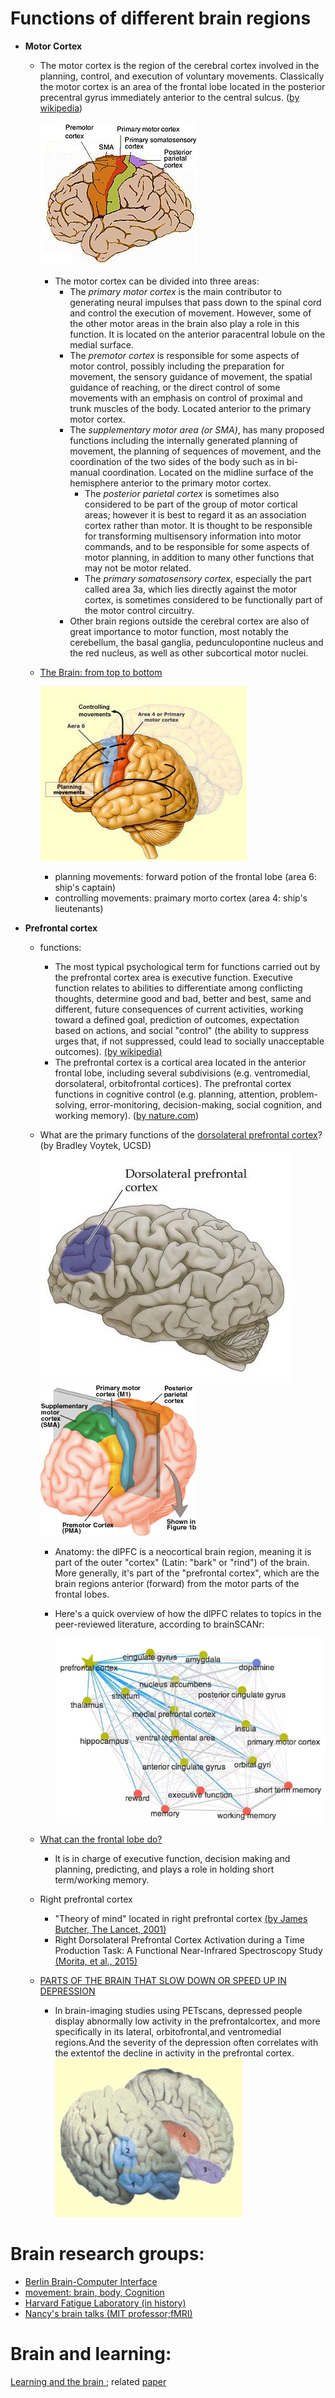 
# Functions of different brain regions 
  - **Motor Cortex**
    - The motor cortex is the region of the cerebral cortex involved in the planning, control, and execution of voluntary movements. Classically the motor cortex is an area of the frontal lobe located in the posterior precentral gyrus immediately anterior to the central sulcus.  ([by wikipedia](https://en.wikipedia.org/wiki/Motor_cortex))    
	  
	  ![mortor_cortex](/pics/250px-Human_motor_cortex.jpg)  

	  - The motor cortex can be divided into three areas: 
	    - The _primary motor cortex_ is the main contributor to generating neural impulses that pass down to the spinal cord and control the execution of movement. However, some of the other motor areas in the brain also play a role in this function. It is located on the anterior paracentral lobule on the medial surface. 
        - The _premotor cortex_ is responsible for some aspects of motor control, possibly including the preparation for movement, the sensory guidance of movement, the spatial guidance of reaching, or the direct control of some movements with an emphasis on control of proximal and trunk muscles of the body. Located anterior to the primary motor cortex. 
        - The _supplementary motor area (or SMA)_, has many proposed functions including the internally generated planning of movement, the planning of sequences of movement, and the coordination of the two sides of the body such as in bi-manual coordination. Located on the midline surface of the hemisphere anterior to the primary motor cortex. 
          - The _posterior parietal cortex_ is sometimes also considered to be part of the group of motor cortical areas; however it is best to regard it as an association cortex rather than motor. It is thought to be responsible for transforming multisensory information into motor commands, and to be responsible for some aspects of motor planning, in addition to many other functions that may not be motor related.
          - The _primary somatosensory cortex_, especially the part called area 3a, which lies directly against the motor cortex, is sometimes considered to be functionally part of the motor control circuitry.
        - Other brain regions outside the cerebral cortex are also of great importance to motor function, most notably the cerebellum, the basal ganglia, pedunculopontine nucleus and the red nucleus, as well as other subcortical motor nuclei. 
 	
    - [The Brain: from top to bottom](http://thebrain.mcgill.ca/flash/d/d_06/d_06_cr/d_06_cr_mou/d_06_cr_mou.html)
	
	   ![motor_cortex](/pics/motor_cortex.jpg) 
      - planning movements: forward potion of the frontal lobe (area 6: ship's captain)
	  - controlling movements: praimary morto cortex (area 4: ship's lieutenants)

  - **Prefrontal cortex**
    - functions: 
      - The most typical psychological term for functions carried out by the prefrontal cortex area is executive function. Executive function relates to abilities to differentiate among conflicting thoughts, determine good and bad, better and best, same and different, future consequences of current activities, working toward a defined goal, prediction of outcomes, expectation based on actions, and social "control" (the ability to suppress urges that, if not suppressed, could lead to socially unacceptable outcomes). [(by wikipedia)](https://en.wikipedia.org/wiki/Prefrontal_cortex)
      - The prefrontal cortex is a cortical area located in the anterior frontal lobe, including several subdivisions (e.g. ventromedial, dorsolateral, orbitofrontal cortices). The prefrontal cortex functions in cognitive control (e.g. planning, attention, problem-solving, error-monitoring, decision-making, social cognition, and working memory). ([by nature.com](https://www.nature.com/subjects/prefrontal-cortex))
  
	- What are the primary functions of the [dorsolateral prefrontal cortex](https://www.quora.com/Neuroanatomy-What-are-the-primary-functions-of-the-dorsolateral-prefrontal-cortex)? (by Bradley Voytek, UCSD)
	  ![dlPFC](/pics/dorsolateral_prefrontal_cortex.jpg)           ![cortex](/pics/cortex.gif)  
	  - Anatomy: the dlPFC is a neocortical brain region, meaning it is part of the outer "cortex" (Latin: "bark" or "rind") of the brain. More generally, it's part of the "prefrontal cortex", which are the brain regions anterior (forward) from the motor parts of the frontal lobes. 
	  - Here's a quick overview of how the dlPFC relates to topics in the peer-reviewed literature, according to brainSCANr:
	  
		![dlPFC_functions](/pics/dlPFC_functions.png)
	
    - [What can the frontal lobe do?](https://www.quora.com/What-can-the-frontal-lobe-do)
      - It is in charge of executive function, decision making and planning, predicting, and plays a role in holding short term/working memory.
  
	- Right prefrontal cortex
	  - "Theory of mind" located in right prefrontal cortex [(by James Butcher, The Lancet, 2001)](https://www.thelancet.com/journals/lancet/article/PIIS0140-6736(05)71501-4/fulltext)
	  - Right Dorsolateral Prefrontal Cortex Activation during a Time Production Task: A Functional Near-Infrared Spectroscopy Study [(Morita, et al., 2015)](https://www.hindawi.com/journals/ajn/2015/189060/)

	- [PARTS OF THE BRAIN THAT SLOW DOWN OR SPEED UP IN DEPRESSION](http://thebrain.mcgill.ca/flash/i/i_08/i_08_cr/i_08_cr_dep/i_08_cr_dep.html)
	  - In brain-imaging studies using PETscans, depressed people display abnormally low activity in the prefrontalcortex, and more specifically in its lateral, orbitofrontal,and ventromedial regions.And the severity of the depression often correlates with the extentof the decline in activity in the prefrontal cortex. 
	   ![cortex](/pics/cortex.jpg)
	
	
# Brain research groups:
  - [Berlin Brain-Computer Interface](https://github.com/bbci)
  - [movement: brain, body, Cognition](https://www.facebook.com/movement2017/)
  - [Harvard Fatigue Laboratory (in history)](http://www.humankinetics.com/excerpts/excerpts/harvard-fatigue-laboratory-influential-in-promoting-exercise-physiology-research)
  - [Nancy's brain talks (MIT professor;fMRI)](https://nancysbraintalks.mit.edu/)


# Brain and learning:
[Learning and the brain ](https://www.learningandthebrain.com/blog/technology-and-divided-attention/); related [paper](https://link.springer.com/article/10.1007/s10739-014-9387-y)
